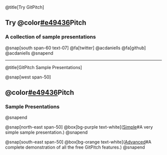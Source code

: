 @title[Try GitPitch]

## Try @color[#e49436](Git)Pitch
### A collection of sample presentations

@snap[south span-60 text-07]
@fa[twitter] @acdaniells
@fa[github] @acdaniells
@snapend

---
@title[GitPitch Sample Presentations]

@snap[west span-50]
## @color[#e49436](Git)Pitch
### Sample Presentations
@snapend

@snap[north-east span-50]
@box[bg-purple text-white]([Simple](https://gitpitch.com/acdaniells/try-gitpitch/master?p=talks/simple)#A very simple sample presentation.)
@snapend

@snap[south-east span-50]
@box[bg-orange text-white]([Advanced](https://gitpitch.com/acdaniells/try-gitpitch/master?p=talks/advanced)#A complete demonstration of all the free GitPitch features.)
@snapend
